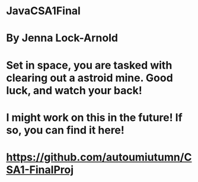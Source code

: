# JavaCSA1Final
 
# By Jenna Lock-Arnold
# Set in space, you are tasked with clearing out a astroid mine. Good luck, and watch your back!

# I might work on this in the future! If so, you can find it here!
# https://github.com/autoumiutumn/CSA1-FinalProj
